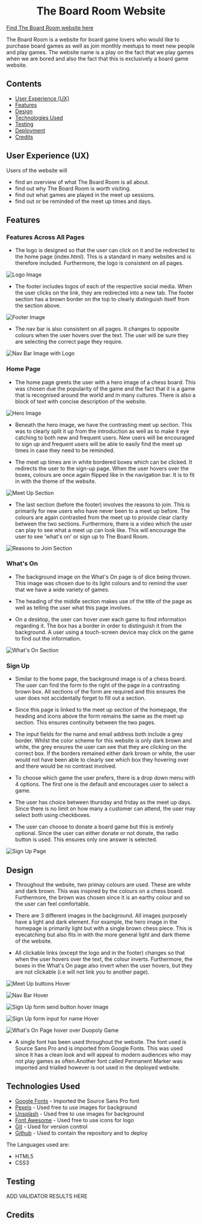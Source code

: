 <h1 align="center">The Board Room Website</h1>

[Find The Board Room website here](https://fatimamahate.github.io/theboardroom/)

The Board Room is a website for board game lovers who would like to purchase board games as well as join monthly meetups to meet new people and play games. The website name is a play on the fact that we play games when we are bored and also the fact that this is exclusively a board game website. 

## Contents
* [User Experience (UX)](#user-experience-ux) 
* [Features](#features)
* [Design](#design)
* [Technologies Used](#technologies-used)
* [Testing](#testing)
* [Deployment](#deployment)
* [Credits](#credits)

## User Experience (UX)
Users of the website will
* find an overview of what The Board Room is all about.
* find out why The Board Room is worth visiting.
* find out what games are played in the meet up sessions.
* find out or be reminded of the meet up times and days.

## Features

### Features Across All Pages
* The logo is designed so that the user can click on it and be redirected to the home page (index.html). This is a standard in many websites and is therefore included. Furthermore, the logo is consistent on all pages.

![Logo Image](./documentation/features/Logo.JPG)

* The footer includes logos of each of the respective social media. When the user clicks on the link, they are redirected into a new tab. The footer section has a brown border on the top to clearly distinguish itself from the section above. 

![Footer Image](./documentation/features/Footer.JPG)

* The nav bar is also consistent on all pages. It changes to opposite colours when the user hovers over the text. The user will be sure they are selecting the correct page they require. 

![Nav Bar Image with Logo](./documentation/features/Logo%20and%20Nav%20bar.JPG)

### Home Page

* The home page greets the user with a hero image of a chess board. This was chosen due the popularity of the game and the fact that it is a game that is recognised around the world and in many cultures. There is also a block of text with concise description of the website.

![Hero Image](./documentation/features/Intro-Home%20page.JPG)

* Beneath the hero image, we have the contrasting meet up section. This was to clearly split it up from the introduction as well as to make it eye catching to both new and frequent users. New users will be encouraged to sign up and frequent users will be able to easily find the meet up times in case they need to be reminded. 

* The meet up times are in white bordered boxes which can be clicked. It redirects the user to the sign-up page. When the user hovers over the boxes, colours are once again flipped like in the navigation bar. It is to fit in with the theme of the website.

![Meet Up Section](./documentation/features/meetup-home%20page.JPG)

* The last section (before the footer) involves the reasons to join. This is primarily for new users who have never been to a meet up before. The colours are again contrasted from the meet up to provide clear clarity between the two sections. Furthermore, there is a video which the user can play to see what a meet up can look like. This will encourage the user to see 'what's on' or sign up to The Board Room. 

![Reasons to Join Section](./documentation/features/reasons%20to%20join-%20home%20page.JPG)

### What's On

* The background image on the What's On page is of dice being thrown. This image was chosen due to its light colours and to remind the user that we have a wide variety of games. 

* The heading of the middle section makes use of the title of the page as well as telling the user what this page involves. 

* On a desktop, the user can hover over each game to find information regarding it. The box has a border in order to distinguish it from the background. A user using a touch-screen device may click on the game to find out the information. 

![What's On Section](./documentation/features/whats%20on.JPG)

### Sign Up

* Similar to the home page, the background image is of a chess board. The user can find the form to the right of the page in a contrasting brown box. All sections of the form are required and this ensures the user does not accidentally forget to fill out a section.

* Since this page is linked to the meet up section of the homepage, the heading and icons above the form remains the same as the meet up section. This ensures continuity between the two pages. 

* The input fields for the name and email address both include a grey border. Whilst the color scheme for this website is only dark brown and white, the grey ensures the user can see that they are clicking on the correct box. If the borders remained either dark brown or white, the user would not have been able to clearly see which box they hovering over and there would be no contrast involved. 

* To choose which game the user prefers, there is a drop down menu with 4 options. The first one is the default and encourages user to select a game.

* The user has choice between thursday and friday as the meet up days. Since there is no limit on how many a customer can attend, the user may select both using checkboxes. 

* The user can choose to donate a board game but this is entirely optional. Since the user can either donate or not donate, the radio button is used. This ensures only one answer is selected. 

![Sign Up Page](./documentation/features/signup%20page.JPG)

## Design

* Throughout the website, two primay colours are used. These are white and dark brown. This was inspired by the colours on a chess board. Furthermore, the brown was chosen since it is an earthy colour and so the user can feel comfortable. 

* There are 3 different images in the background. All images purposely have a light and dark element. For example, the hero image in the homepage is primarily light but with a single brown chess piece. This is eyecatching but also fits in with the more general light and dark theme of the website.

* All clickable links (except the logo and in the footer) changes so that when the user hovers over the text, the colour inverts. Furthermore, the boxes in the What's On page also invert when the user hovers, but they are not clickable (i.e will not link you to another page).

![Meet Up buttons Hover](./documentation/design/meetup-hover.png)

![Nav Bar Hover](./documentation/design/nav-bar-hover.png)

![Sign Up form send button hover Image](./documentation/design/send-button-hover.png)

![Sign Up form input for name Hover](./documentation/design/signup-form-hover.png)

![What's On Page hover over Duopoly Game](./documentation/design/whats-on-duopoly-hover.png)

* A single font has been used throughout the website. The font used is Source Sans Pro and is imported from Google Fonts. This was used since it has a clean look and will appeal to modern audiences who may not play games as often.Another font called Permanent Marker was imported and trialled however is not used in the deployed website. 

## Technologies Used

* [Google Fonts](https://fonts.google.com/) - Imported the Source Sans Pro font
* [Pexels](https://www.pexels.com/) - Used free to use images for background
* [Unsplash](https://unsplash.com/) - Used free to use images for background
* [Font Awesome](https://fontawesome.com/) - Used free to use icons for logo
* [Git](https://git-scm.com/) - Used for version control
* [Github](https://github.com/) - Used to contain the repository and to deploy

The Languages used are:
* HTML5
* CSS3

## Testing

ADD VALIDATOR RESULTS HERE

## Credits







